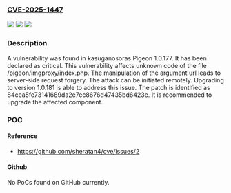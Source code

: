 ### [CVE-2025-1447](https://cve.mitre.org/cgi-bin/cvename.cgi?name=CVE-2025-1447)
![](https://img.shields.io/static/v1?label=Product&message=Pigeon&color=blue)
![](https://img.shields.io/static/v1?label=Version&message=%3D%201.0.177%20&color=brighgreen)
![](https://img.shields.io/static/v1?label=Vulnerability&message=Server-Side%20Request%20Forgery&color=brighgreen)

### Description

A vulnerability was found in kasuganosoras Pigeon 1.0.177. It has been declared as critical. This vulnerability affects unknown code of the file /pigeon/imgproxy/index.php. The manipulation of the argument url leads to server-side request forgery. The attack can be initiated remotely. Upgrading to version 1.0.181 is able to address this issue. The patch is identified as 84cea5fe73141689da2e7ec8676d47435bd6423e. It is recommended to upgrade the affected component.

### POC

#### Reference
- https://github.com/sheratan4/cve/issues/2

#### Github
No PoCs found on GitHub currently.

